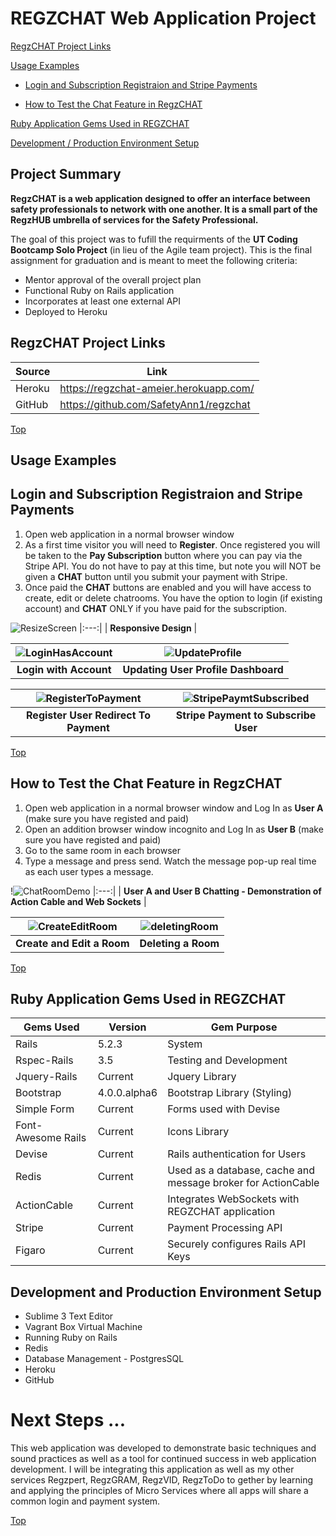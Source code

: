 # REGZCHAT Web Application Project

[RegzCHAT Project Links](#regzchat-project-links)

[Usage Examples](#usage-examples)

- [Login and Subscription Registraion and Stripe Payments ](#login-and-subscription-registraion-and-stripe-payments )

- [How to Test the Chat Feature in RegzCHAT](#how-to-test-the-chat-feature-in-regzchat)

[Ruby Application Gems Used in REGZCHAT](#ruby-application-gems-used-in-regzchat)

[Development / Production Environment Setup](#development-and-production-environment-setup)

## Project Summary

**RegzCHAT is a web application designed to offer an interface between safety professionals to network with one another.  It is a small part of the RegzHUB umbrella of services for the Safety Professional.**

The goal of this project was to fufill the requirments of the **UT Coding Bootcamp Solo Project** (in lieu of the Agile team project).  This is the final assignment for graduation and is meant to meet the following criteria:

- Mentor approval of the overall project plan
- Functional Ruby on Rails application
- Incorporates at least one external API
- Deployed to Heroku

## RegzCHAT Project Links
| Source | Link |
| ------ | ------ |
| Heroku | https://regzchat-ameier.herokuapp.com/ |
| GitHub | https://github.com/SafetyAnn1/regzchat |

[Top](#regzchat-web-application-project)
## Usage Examples

## Login and Subscription Registraion and Stripe Payments 
1. Open web application in a normal browser window 
2. As a first time visitor you will need to **Register**.  Once registered you will be taken to the **Pay Subscription** button where you can pay via the Stripe API.  You do not have to pay at this time, but note you will NOT be given a **CHAT** button until you submit your payment with Stripe.
3. Once paid the **CHAT** buttons are enabled and you will have access to create, edit or delete chatrooms. You have the option to login (if existing account) and **CHAT** ONLY if you have paid for the subscription.

![ResizeScreen](https://user-images.githubusercontent.com/52673792/71102580-5d1d0400-217e-11ea-829d-cae1d398fa28.gif)
|:---:|
| **Responsive Design** |

| ![LoginHasAccount](https://user-images.githubusercontent.com/52673792/71105816-c5baaf80-2183-11ea-8d1b-ade32c48ce81.gif)  | ![UpdateProfile](https://user-images.githubusercontent.com/52673792/71106136-66a96a80-2184-11ea-8021-a161df773df0.gif) |
|:---:|:---:|
| **Login with Account** | **Updating User Profile Dashboard** | 

| ![RegisterToPayment](https://user-images.githubusercontent.com/52673792/71107474-bee16c00-2186-11ea-8ae9-45332213d659.gif)  | ![StripePaymtSubscribed](https://user-images.githubusercontent.com/52673792/71107760-5ba40980-2187-11ea-8959-204dbe8461e4.gif) |
|:---:|:---:|
| **Register User Redirect To Payment** | **Stripe Payment to Subscribe User** | 

[Top](#regzchat-web-application-project)
## How to Test the Chat Feature in RegzCHAT

1. Open web application in a normal browser window and Log In as **User A** (make sure you have registed and paid)
2. Open an addition browser window incognito and Log In as **User B** (make sure you have registed and paid)
3. Go to the same room in each browser
4. Type a message and press send.  Watch the message pop-up real time as each user types a message.

!![ChatRoomDemo](https://user-images.githubusercontent.com/52673792/71127225-468fa080-21b0-11ea-9d10-b2aa70ba7527.gif)
|:---:|
| **User A and User B Chatting - Demonstration of Action Cable and Web Sockets** |

| ![CreateEditRoom](https://user-images.githubusercontent.com/52673792/71128174-3c6ea180-21b2-11ea-8739-0ab2cf502f97.gif)  | ![deletingRoom](https://user-images.githubusercontent.com/52673792/71128207-53ad8f00-21b2-11ea-81da-b4e01e4b8374.gif) |
|:---:|:---:|
| **Create and Edit a Room** | **Deleting a Room** | 


[Top](#regzchat-web-application-project)
## Ruby Application Gems Used in REGZCHAT

| Gems Used | Version |  Gem Purpose |
| ------ | ------ | ------ |
| Rails | 5.2.3 | System |
| Rspec-Rails | 3.5 |  Testing and Development |
| Jquery-Rails | Current | Jquery Library |
| Bootstrap | 4.0.0.alpha6 | Bootstrap Library (Styling) |
| Simple Form | Current | Forms used with Devise |
| Font-Awesome Rails | Current | Icons Library |
| Devise | Current | Rails authentication for Users |
| Redis | Current | Used as a database, cache and message broker for ActionCable |
| ActionCable | Current | Integrates WebSockets with REGZCHAT application |
| Stripe | Current | Payment Processing API |
| Figaro| Current | Securely configures Rails API Keys |


## Development and Production Environment Setup

- Sublime 3 Text Editor
- Vagrant Box Virtual Machine
- Running Ruby on Rails
- Redis
- Database Management - PostgresSQL
- Heroku
- GitHub


# Next Steps ... 

This web application was developed to demonstrate basic techniques and sound practices as well as a tool for continued success in web application development. I will be integrating this application as well as my other services Regzpert, RegzGRAM, RegzVID, RegzToDo to gether by learning and applying the principles of Micro Services where all apps will share a common login and payment system.

[Top](#regzchat-web-application-project)

